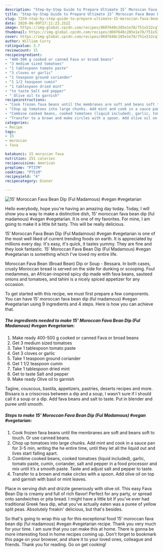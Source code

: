 ```yaml
---
description: "Step-by-Step Guide to Prepare Ultimate 15’ Moroccan Fava Bean Dip (Ful Madamous) #vegan #vegetarian"
title: "Step-by-Step Guide to Prepare Ultimate 15’ Moroccan Fava Bean Dip (Ful Madamous) #vegan #vegetarian"
slug: 7259-step-by-step-guide-to-prepare-ultimate-15-moroccan-fava-bean-dip-ful-madamous-vegan-vegetarian
date: 2020-06-09T17:11:23.252Z
image: https://img-global.cpcdn.com/recipes/d697640c285e1e78/751x532cq70/15-moroccan-fava-bean-dip-ful-madamous-vegan-vegetarian-recipe-main-photo.jpg
thumbnail: https://img-global.cpcdn.com/recipes/d697640c285e1e78/751x532cq70/15-moroccan-fava-bean-dip-ful-madamous-vegan-vegetarian-recipe-main-photo.jpg
cover: https://img-global.cpcdn.com/recipes/d697640c285e1e78/751x532cq70/15-moroccan-fava-bean-dip-ful-madamous-vegan-vegetarian-recipe-main-photo.jpg
author: William Curry
ratingvalue: 3.7
reviewcount: 15
recipeingredient:
- "400-500 g cooked or canned Fava or broad beans"
- "3 medium sized tomatoes"
- "1 tablespoon tomato paste"
- "3 cloves or garlic"
- "1 teaspoon ground coriander"
- "1 1/2 teaspoon cumin"
- "1 tablespoon dried mint"
- "to taste Salt and pepper"
- " Olive oil to garnish"
recipeinstructions:
- "Cook frozen fava beans until the membranes are soft and beans soft to touch. Or use canned beans."
- "Chop up tomatoes into large chunks. Add mint and cook in a sauce pan for 3-5 min, writing the he entire time, until they let all the liquid out and lives start falling apart."
- "Combine cooked beans, cooked tomatoes (liquid included), garlic, tomato paste, cumin, coriander, salt and pepper in a food processor and mix until it’s a smooth paste. Taste and adjust salt and pepper to taste."
- "Transfer to a brown and make circles with a spoon. Add olive oil on top and garnish with basil or mint leaves."
categories:
- Recipe
tags:
- 15
- moroccan
- fava

katakunci: 15 moroccan fava 
nutrition: 251 calories
recipecuisine: American
preptime: "PT37M"
cooktime: "PT51M"
recipeyield: "4"
recipecategory: Dinner

---
```



![15’ Moroccan Fava Bean Dip (Ful Madamous) #vegan #vegetarian](https://img-global.cpcdn.com/recipes/d697640c285e1e78/751x532cq70/15-moroccan-fava-bean-dip-ful-madamous-vegan-vegetarian-recipe-main-photo.jpg)

Hello everybody, hope you're having an amazing day today. Today, I will show you a way to make a distinctive dish, 15’ moroccan fava bean dip (ful madamous) #vegan #vegetarian. It is one of my favorites. For mine, I am going to make it a little bit tasty. This will be really delicious.

15’ Moroccan Fava Bean Dip (Ful Madamous) #vegan #vegetarian is one of the most well liked of current trending foods on earth. It is appreciated by millions every day. It's easy, it's quick, it tastes yummy. They are fine and they look fantastic. 15’ Moroccan Fava Bean Dip (Ful Madamous) #vegan #vegetarian is something which I've loved my entire life.

Moroccan Fava Bean (Broad Bean) Dip or Soup - Bessara. In both cases, crusty Moroccan bread is served on the side for dunking or scooping. Foul medammes, an African-inspired spicy dip made with fava beans, sauteed onions and tomatoes, and tahini is a nicely spiced appetizer for any occasion.


To get started with this recipe, we must first prepare a few components. You can have 15’ moroccan fava bean dip (ful madamous) #vegan #vegetarian using 9 ingredients and 4 steps. Here is how you can achieve that.

<!--inarticleads1-->

##### The ingredients needed to make 15’ Moroccan Fava Bean Dip (Ful Madamous) #vegan #vegetarian:

1. Make ready 400-500 g cooked or canned Fava or broad beans
1. Get 3 medium sized tomatoes
1. Take 1 tablespoon tomato paste
1. Get 3 cloves or garlic
1. Take 1 teaspoon ground coriander
1. Get 1 1/2 teaspoon cumin
1. Take 1 tablespoon dried mint
1. Get to taste Salt and pepper
1. Make ready  Olive oil to garnish


Tagine, couscous, bastila, appetizers, pastries, deserts recipes and more. Bissara is a crisscross between a dip and a soup, I wasn&#39;t sure if I should call it a soup or a dip. Add fava beans and salt to taste. Put in blender and puree until smooth. 

<!--inarticleads2-->

##### Steps to make 15’ Moroccan Fava Bean Dip (Ful Madamous) #vegan #vegetarian:

1. Cook frozen fava beans until the membranes are soft and beans soft to touch. Or use canned beans.
1. Chop up tomatoes into large chunks. Add mint and cook in a sauce pan for 3-5 min, writing the he entire time, until they let all the liquid out and lives start falling apart.
1. Combine cooked beans, cooked tomatoes (liquid included), garlic, tomato paste, cumin, coriander, salt and pepper in a food processor and mix until it’s a smooth paste. Taste and adjust salt and pepper to taste.
1. Transfer to a brown and make circles with a spoon. Add olive oil on top and garnish with basil or mint leaves.


Place in serving dish and drizzle generously with olive oil. This easy Fava Bean Dip is creamy and full of rich flavor! Perfect for any party, or spread onto sandwiches or pita bread. I might have a little bit If you&#39;ve ever had traditional Greek fava dip, what you&#39;ve actually eaten was a puree of yellow split peas. Absolutely freakin&#39; delicious, but that&#39;s besides. 

So that's going to wrap this up for this exceptional food 15’ moroccan fava bean dip (ful madamous) #vegan #vegetarian recipe. Thank you very much for your time. I am sure that you can make this at home. There is gonna be more interesting food in home recipes coming up. Don't forget to bookmark this page on your browser, and share it to your loved ones, colleague and friends. Thank you for reading. Go on get cooking!
